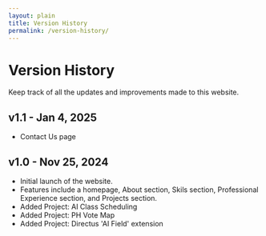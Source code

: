 ```yaml
---
layout: plain
title: Version History
permalink: /version-history/
---
```


# Version History

Keep track of all the updates and improvements made to this website.

## v1.1 - Jan 4, 2025

- Contact Us page

## v1.0 - Nov 25, 2024

- Initial launch of the website.
- Features include a homepage, About section, Skils section, Professional Experience section, and Projects section.
- Added Project: AI Class Scheduling
- Added Project: PH Vote Map
- Added Project: Directus 'AI Field' extension
